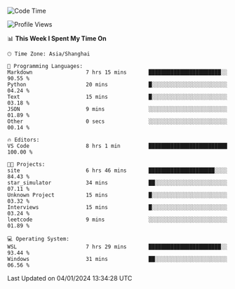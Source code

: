 <!--START_SECTION:waka-->
![Code Time](http://img.shields.io/badge/Code%20Time-1%2C446%20hrs%2013%20mins-blue)

![Profile Views](http://img.shields.io/badge/Profile%20Views-0-blue)

📊 **This Week I Spent My Time On** 

```text
🕑︎ Time Zone: Asia/Shanghai

💬 Programming Languages: 
Markdown                 7 hrs 15 mins       ███████████████████████░░   90.55 % 
Python                   20 mins             █░░░░░░░░░░░░░░░░░░░░░░░░   04.24 % 
Text                     15 mins             █░░░░░░░░░░░░░░░░░░░░░░░░   03.18 % 
JSON                     9 mins              ░░░░░░░░░░░░░░░░░░░░░░░░░   01.89 % 
Other                    0 secs              ░░░░░░░░░░░░░░░░░░░░░░░░░   00.14 % 

🔥 Editors: 
VS Code                  8 hrs 1 min         █████████████████████████   100.00 % 

🐱‍💻 Projects: 
site                     6 hrs 46 mins       █████████████████████░░░░   84.43 % 
star_simulator           34 mins             ██░░░░░░░░░░░░░░░░░░░░░░░   07.11 % 
Unknown Project          15 mins             █░░░░░░░░░░░░░░░░░░░░░░░░   03.32 % 
Interviews               15 mins             █░░░░░░░░░░░░░░░░░░░░░░░░   03.24 % 
leetcode                 9 mins              ░░░░░░░░░░░░░░░░░░░░░░░░░   01.89 % 

💻 Operating System: 
WSL                      7 hrs 29 mins       ███████████████████████░░   93.44 % 
Windows                  31 mins             ██░░░░░░░░░░░░░░░░░░░░░░░   06.56 % 
```


 Last Updated on 04/01/2024 13:34:28 UTC
<!--END_SECTION:waka-->